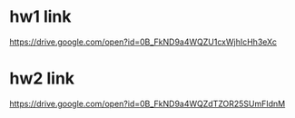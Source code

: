 # hw1 link
https://drive.google.com/open?id=0B_FkND9a4WQZU1cxWjhIcHh3eXc
# hw2 link
https://drive.google.com/open?id=0B_FkND9a4WQZdTZOR25SUmFIdnM
